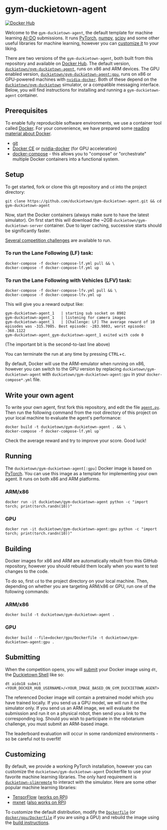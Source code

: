 # gym-duckietown-agent

[![Docker Hub](https://img.shields.io/docker/pulls/duckietown/gym-duckietown-agent.svg)](https://hub.docker.com/r/duckietown/gym-duckietown-agent)

Welcome to the `gym-duckietown-agent`, the default template for machine learning [AI-DO](https://www.duckietown.org/research/AI-Driving-Olympics) submissions. It runs [PyTorch](https://pytorch.org/), [numpy](https://pytorch.org/), [scipy](https://www.scipy.org/) and some other useful libraries for machine learning, however you can [customize it](#customizing) to your liking.

There are two versions of the `gym-duckietown-agent`, both built from this repository and available on [Docker Hub](https://hub.docker.com/r/duckietown/gym-duckietown-agent). The default version, [`duckietown/gym-duckietown-agent`](https://github.com/duckietown/gym-duckietown-agent/blob/master/Dockerfile), runs on x86 and ARM devices. The GPU enabled version, [`duckietown/gym-duckietown-agent:gpu`](https://github.com/duckietown/gym-duckietown-agent/blob/master/docker/gpu/Dockerfile), runs on x86 or GPU-powered machines with [`nvidia-docker`](https://github.com/NVIDIA/nvidia-docker). Both of these depend on the [`duckietown/gym-duckietown`](https://github.com/duckietown/gym-duckietown) simulator, or a compatible messaging interface. Below, you will find instructions for installing and running a `gym-duckietown-agent` container.

## Prerequisites

To enable fully reproducible software environments, we use a container tool called [Docker](https://www.docker.com/). For your convenience, we have prepared some [reading material about Docker](http://docs.duckietown.org/software_devel/out/docker_intro.html).

* [git](https://git-scm.com/downloads)
* [Docker CE](https://docs.docker.com/install/) or [nvidia-docker](https://github.com/NVIDIA/nvidia-docker) (for GPU acceleration)
* [docker-compose](https://docs.docker.com/compose/install/) - this allows you to "compose" or "orchestrate" multiple Docker containers into a functional system.

## Setup

To get started, fork or clone this git repository and `cd` into the project directory:

    git clone https://github.com/duckietown/gym-duckietown-agent.git && cd gym-duckietown-agent
    
Now, start the Docker containers (always make sure to have the latest simulator). On first start this will download the ~2GB `duckietown/gym-duckietown-server` container. Due to layer caching, successive starts should be significantly faster.

[Several competition challenges](http://docs.duckietown.org/AIDO/out/ml_primer.html) are available to run.

### To run the Lane Following (LF) task:

    docker-compose -f docker-compose-lf.yml pull && \
    docker-compose -f docker-compose-lf.yml up 

### To run the Lane Following with Vehicles (LFV) task:

    docker-compose -f docker-compose-lfv.yml pull && \
    docker-compose -f docker-compose-lfv.yml up

This will give you a reward output like:
    
    gym-duckietown-agent_1   | starting sub socket on 8902
    gym-duckietown-agent_1   | listening for camera images
    gym-duckietown-agent_1   | [Challenge: LF] The average reward of 10 episodes was -315.7005. Best episode: -283.9803, worst episode: -368.1122
    gym-duckietown-agent_gym-duckietown-agent_1 exited with code 0

(The important bit is the second-to-last line above)

You can terminate the run at any time by pressing <kbd>CTRL</kbd>+<kbd>c</kbd>.

By default, Docker will use the ARM-emulator when running on x86, however you can switch to the GPU version by replacing `duckietown/gym-duckietown-agent` with `duckietown/gym-duckietown-agent:gpu` in your `docker-compose*.yml` file.

## Write your own agent

To write your own agent, first fork this repository, and edit the file [`agent.py`](agent.py). Then run the following command from the root directory of this project on your local machine to evaluate the agent's performance:

    docker build -t duckietown/gym-duckietown-agent . && \
    docker-compose -f docker-compose-lf.yml up`

Check the average reward and try to improve your score. Good luck!

## Running

The `duckietown/gym-duckietown-agent[:gpu]` Docker image is based on [PyTorch](https://hub.docker.com/r/pytorch/pytorch/). You can use this image as a template for implementing your own agent. It runs on both x86 and ARM platforms.

### ARM/x86

`docker run -it duckietown/gym-duckietown-agent python -c "import torch; print(torch.randn(10))"`

### GPU

`docker run -it duckietown/gym-duckietown-agent:gpu python -c "import torch; print(torch.randn(10))"`

## Building

Docker images for x86 and ARM are automatically rebuilt from this GitHub repository, however you should rebuild them locally when you want to test changes to the code.

To do so, first `cd` to the project directory on your local machine. Then, depending on whether you are targeting ARM/x86 or GPU, run one of the following commands:

### ARM/x86

`docker build -t duckietown/gym-duckietown-agent .`

### GPU

`docker build --file=docker/gpu/Dockerfile -t duckietown/gym-duckietown-agent:gpu .`

## Submitting

When the competition opens, you will [submit](https://github.com/duckietown/duckietown-shell#ai-do-submissions) your Docker image using `dt`, the [Duckietown Shell](https://github.com/duckietown/duckietown-shell) like so:

    dt aido18 submit <YOUR_DOCKER_HUB_USERNAME>/<YOUR_IMAGE_BASED_ON_GYM_DUCKIETOWN_AGENT>

The referenced Docker image will contain a pretrained model which you have trained locally. If you send us a GPU model, we will run it on the simulator only. If you send us an ARM image, we will evaluate the submission and run it on a physical robot, then send you a link to the corresponding log. Should you wish to participate in the robotarium challenge, you must submit an ARM-based image.

The leaderboard evaluation will occur in some randomized environments - so be careful not to overfit! 

## Customizing

By default, we provide a working PyTorch installation, however you can customize the `duckietown/gym-duckietown-agent` Dockerfile to use your favorite machine learning libraries. The only hard requirement is [`duckietown-slimremote`](https://github.com/duckietown/duckietown-slimremote) to interact with the simulator. Here are some other popular machine learning libraries:

* [TensorFlow](https://www.tensorflow.org/) ([works on RPi](https://www.tensorflow.org/install/install_raspbian))
* [mxnet](https://mxnet.apache.org/) ([also works on RPi](https://mxnet.incubator.apache.org/tutorials/embedded/wine_detector.html))

To customize the default distribution, modify the [`Dockerfile`](Dockerfile) (or [`docker/gpu/Dockerfile`](docker/gpu/Dockerfile) if you are using a GPU) and rebuild the image using the [build instructions](#building).
